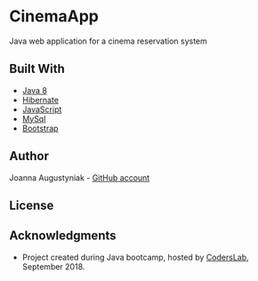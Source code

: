 # CinemaApp

Java web application for a cinema reservation system

## Built With

* [Java 8](http://www.oracle.com/technetwork/java/javase/downloads/jdk8-downloads-2133151.html)
* [Hibernate](https://hibernate.org/)
* [JavaScript](https://www.javascript.com/)
* [MySql](https://www.mysql.com/)
* [Bootstrap](https://getbootstrap.com/)

## Author
Joanna Augustyniak  - [GitHub account](https://github.com/JAugustyniak) 
 
## License

## Acknowledgments

* Project created during Java bootcamp, hosted by [CodersLab](https://github.com/CodersLab), September 2018.

